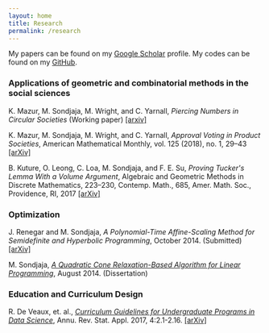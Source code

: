 ```yaml
---
layout: home
title: Research
permalink: /research
---
```


My papers can be found on my [Google Scholar](https://scholar.google.com/citations?user=ki_w3A8AAAAJ&hl=en) profile.  My codes can be found on my [GitHub](https://github.com/tiasondjaja).

### Applications of geometric and combinatorial methods in the social sciences

K. Mazur, M. Sondjaja, M. Wright, and C. Yarnall, *Piercing Numbers in Circular Societies* (Working paper) [[arxiv]](https://arxiv.org/abs/2008.01749)

K. Mazur, M. Sondjaja, M. Wright, and C. Yarnall, *Approval Voting in Product Societies*, American Mathematical Monthly, vol. 125 (2018), no. 1, 29–43 [[arXiv]](https://arxiv.org/abs/1703.09870)

B. Kuture, O. Leong, C. Loa, M. Sondjaja, and F. E. Su, *Proving Tucker's Lemma With a Volume Argument*, Algebraic and Geometric Methods in Discrete Mathematics, 223–230, Contemp. Math., 685, Amer. Math. Soc., Providence, RI, 2017 [[arXiv]](https://arxiv.org/abs/1604.02395)

### Optimization
J. Renegar and M. Sondjaja, *A Polynomial-Time Affine-Scaling Method for Semidefinite and Hyperbolic Programming*, October 2014. (Submitted) [[arXiv]](https://arxiv.org/abs/1410.6734)

M. Sondjaja, [*A Quadratic Cone Relaxation-Based Algorithm for Linear Programming*](https://ecommons.cornell.edu/bitstream/handle/1813/39004/ms999.pdf), August 2014. (Dissertation)

### Education and Curriculum Design
R. De Veaux, et. al., [*Curriculum Guidelines for Undergraduate Programs in Data Science*](http://www.annualreviews.org/doi/full/10.1146/annurev-statistics-060116-053930), Annu. Rev. Stat. Appl. 2017, 4:2.1-2.16. [[arXiv]](https://arxiv.org/abs/1801.06814)